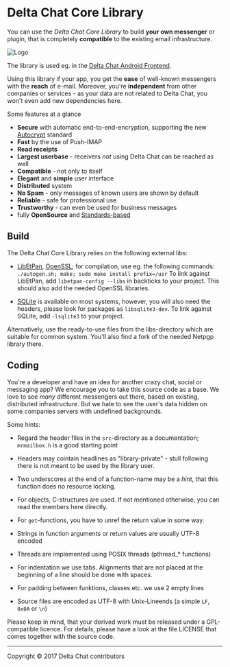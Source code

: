 Delta Chat Core Library
================================================================================

You can use the _Delta Chat Core Library_ to build **your own messenger** or
plugin, that is completely **compatible** to the existing email infrastructure.

![Logo](https://delta.chat/assets/features/start-img4.png)

The library is used eg. in the [Delta Chat Android Frontend](https://github.com/deltachat/deltachat-android).

Using this library if your app, you get the **ease** of well-known messengers
with the **reach** of e-mail. Moreover, you're **independent** from other companies or
services - as your data are not related to Delta Chat, you won't even add new
dependencies here.

Some features at a glance

- **Secure** with automatic end-to-end-encryption, supporting the new
  [Autocrypt](https://autocrypt.readthedocs.io/en/latest/) standard
- **Fast** by the use of Push-IMAP
- **Read receipts**
- **Largest userbase** - receivers _not_ using Delta Chat can be reached as well
- **Compatible** - not only to itself
- **Elegant** and **simple** user interface
- **Distributed** system
- **No Spam** - only messages of known users are shown by default
- **Reliable** - safe for professional use
- **Trustworthy** - can even be used for business messages
- fully **OpenSource** and [Standards-based](https://delta.chat/en/standards)


Build
--------------------------------------------------------------------------------

The Delta Chat Core Library relies on the following external libs:

- [LibEtPan](https://github.com/dinhviethoa/libetpan), [OpenSSL](https://www.openssl.org/); for
  compilation, use eg. the following commands: `./autogen.sh; make;
  sudo make install prefix=/usr`
  To link against LibEtPan, add `libetpan-config --libs` in backticks to your
  project. This should also add the needed OpenSSL libraries.

- [SQLite](http://sqlite.org/) is available on most systems, however, you
  will also need the headers, please look for packages as `libsqlite3-dev`.
  To link against SQLite, add `-lsqlite3` to your project.

Alternatively, use the ready-to-use files from the libs-directory which are
suitable for common system.  You'll also find a fork of the needed Netpgp
library there.


Coding
--------------------------------------------------------------------------------

You're a developer and have an idea for another crazy chat, social or messaging
app?  We encourage you to take this source code as a base.  We love to see
_many_ different messengers out there, based on existing, distributed
infrastructure.  But we hate to see the user's data hidden on some companies
servers with undefined backgrounds.

Some hints:

- Regard the header files in the `src`-directory as a documentation;
  `mrmailbox.h` is a good starting point

- Headers may cointain headlines as "library-private" - stull following there
  is not meant to be used by the library user.

- Two underscores at the end of a function-name may be a _hint_, that this
  function does no resource locking.

- For objects, C-structures are used.  If not mentioned otherwise, you can
  read the members here directly.

- For `get`-functions, you have to unref the return value in some way.

- Strings in function arguments or return values are usually UTF-8 encoded

- Threads are implemented using POSIX threads (pthread_* functions)

- For indentation we use tabs.  Alignments that are not placed at the beginning
  of a line should be done with spaces.

- For padding between funktions, classes etc. we use 2 empty lines

- Source files are encoded as UTF-8 with Unix-Lineends (a simple `LF`, `0x0A` or
  `\n`)

Please keep in mind, that your derived work must be released under a
GPL-compatible licence.  For details, please have a look at the file LICENSE
that comes together with the source code.

---

Copyright © 2017 Delta Chat contributors
